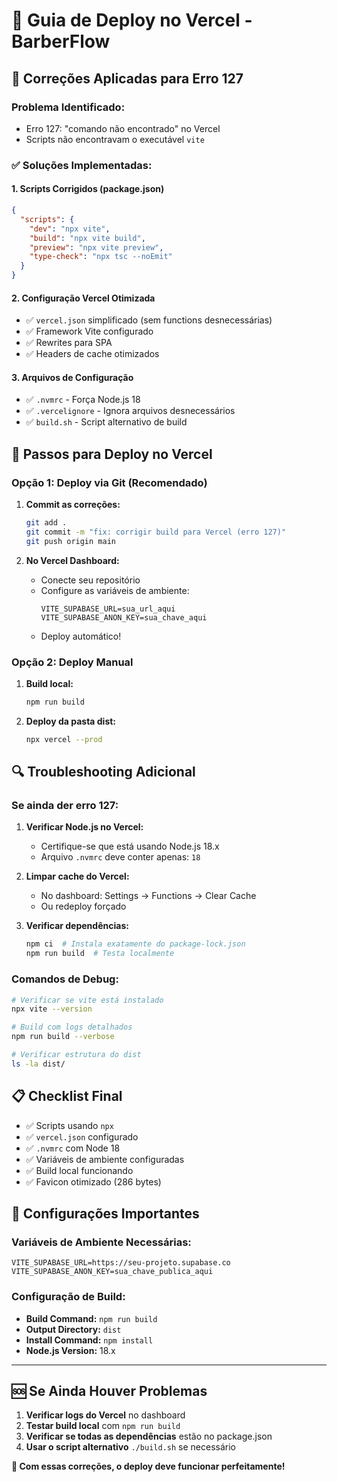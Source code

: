 # 🚀 Guia de Deploy no Vercel - BarberFlow

## 🔧 **Correções Aplicadas para Erro 127**

### **Problema Identificado:**
- Erro 127: "comando não encontrado" no Vercel
- Scripts não encontravam o executável `vite`

### **✅ Soluções Implementadas:**

#### **1. Scripts Corrigidos (package.json)**
```json
{
  "scripts": {
    "dev": "npx vite",
    "build": "npx vite build", 
    "preview": "npx vite preview",
    "type-check": "npx tsc --noEmit"
  }
}
```

#### **2. Configuração Vercel Otimizada**
- ✅ `vercel.json` simplificado (sem functions desnecessárias)
- ✅ Framework Vite configurado
- ✅ Rewrites para SPA
- ✅ Headers de cache otimizados

#### **3. Arquivos de Configuração**
- ✅ `.nvmrc` - Força Node.js 18
- ✅ `.vercelignore` - Ignora arquivos desnecessários
- ✅ `build.sh` - Script alternativo de build

## 🚀 **Passos para Deploy no Vercel**

### **Opção 1: Deploy via Git (Recomendado)**

1. **Commit as correções:**
   ```bash
   git add .
   git commit -m "fix: corrigir build para Vercel (erro 127)"
   git push origin main
   ```

2. **No Vercel Dashboard:**
   - Conecte seu repositório
   - Configure as variáveis de ambiente:
     ```
     VITE_SUPABASE_URL=sua_url_aqui
     VITE_SUPABASE_ANON_KEY=sua_chave_aqui
     ```
   - Deploy automático!

### **Opção 2: Deploy Manual**

1. **Build local:**
   ```bash
   npm run build
   ```

2. **Deploy da pasta dist:**
   ```bash
   npx vercel --prod
   ```

## 🔍 **Troubleshooting Adicional**

### **Se ainda der erro 127:**

1. **Verificar Node.js no Vercel:**
   - Certifique-se que está usando Node.js 18.x
   - Arquivo `.nvmrc` deve conter apenas: `18`

2. **Limpar cache do Vercel:**
   - No dashboard: Settings → Functions → Clear Cache
   - Ou redeploy forçado

3. **Verificar dependências:**
   ```bash
   npm ci  # Instala exatamente do package-lock.json
   npm run build  # Testa localmente
   ```

### **Comandos de Debug:**

```bash
# Verificar se vite está instalado
npx vite --version

# Build com logs detalhados
npm run build --verbose

# Verificar estrutura do dist
ls -la dist/
```

## 📋 **Checklist Final**

- ✅ Scripts usando `npx`
- ✅ `vercel.json` configurado
- ✅ `.nvmrc` com Node 18
- ✅ Variáveis de ambiente configuradas
- ✅ Build local funcionando
- ✅ Favicon otimizado (286 bytes)

## 🎯 **Configurações Importantes**

### **Variáveis de Ambiente Necessárias:**
```env
VITE_SUPABASE_URL=https://seu-projeto.supabase.co
VITE_SUPABASE_ANON_KEY=sua_chave_publica_aqui
```

### **Configuração de Build:**
- **Build Command:** `npm run build`
- **Output Directory:** `dist`
- **Install Command:** `npm install`
- **Node.js Version:** 18.x

---

## 🆘 **Se Ainda Houver Problemas**

1. **Verificar logs do Vercel** no dashboard
2. **Testar build local** com `npm run build`
3. **Verificar se todas as dependências** estão no package.json
4. **Usar o script alternativo** `./build.sh` se necessário

**🎉 Com essas correções, o deploy deve funcionar perfeitamente!**